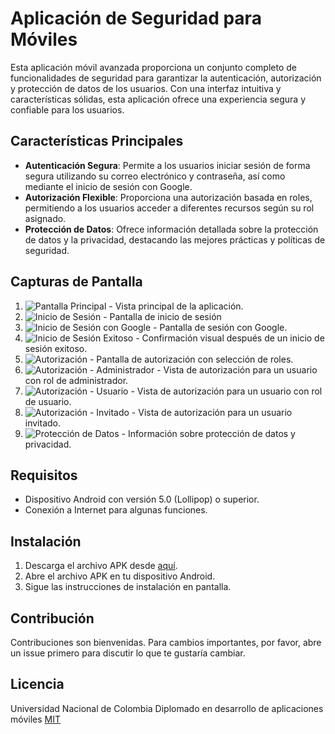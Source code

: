 # Aplicación de Seguridad para Móviles

Esta aplicación móvil avanzada proporciona un conjunto completo de funcionalidades de seguridad para garantizar la autenticación, autorización y protección de datos de los usuarios. Con una interfaz intuitiva y características sólidas, esta aplicación ofrece una experiencia segura y confiable para los usuarios.

## Características Principales

- **Autenticación Segura**: Permite a los usuarios iniciar sesión de forma segura utilizando su correo electrónico y contraseña, así como mediante el inicio de sesión con Google.
- **Autorización Flexible**: Proporciona una autorización basada en roles, permitiendo a los usuarios acceder a diferentes recursos según su rol asignado.
- **Protección de Datos**: Ofrece información detallada sobre la protección de datos y la privacidad, destacando las mejores prácticas y políticas de seguridad.

## Capturas de Pantalla

1. ![Pantalla Principal](app/src/main/res/drawable/img1.png) - Vista principal de la aplicación.
2. ![Inicio de Sesión](app/src/main/res/drawable/img2.png) - Pantalla de inicio de sesión 
3. ![Inicio de Sesión con Google](app/src/main/res/drawable/img3.png) - Pantalla de sesión con Google.
4. ![Inicio de Sesión Exitoso](app/src/main/res/drawable/img4.png) - Confirmación visual después de un inicio de sesión exitoso.
5. ![Autorización](app/src/main/res/drawable/img5.png) - Pantalla de autorización con selección de roles.
6. ![Autorización - Administrador](app/src/main/res/drawable/img6.png) - Vista de autorización para un usuario con rol de administrador.
7. ![Autorización - Usuario](app/src/main/res/drawable/img7.png) - Vista de autorización para un usuario con rol de usuario.
8. ![Autorización - Invitado](app/src/main/res/drawable/img8.png) - Vista de autorización para un usuario invitado.
9. ![Protección de Datos](app/src/main/res/drawable/img9.png) - Información sobre protección de datos y privacidad.

## Requisitos

- Dispositivo Android con versión 5.0 (Lollipop) o superior.
- Conexión a Internet para algunas funciones.

## Instalación

1. Descarga el archivo APK desde [aquí](#).
2. Abre el archivo APK en tu dispositivo Android.
3. Sigue las instrucciones de instalación en pantalla.

## Contribución

Contribuciones son bienvenidas. Para cambios importantes, por favor, abre un issue primero para discutir lo que te gustaría cambiar.

## Licencia
Universidad Nacional de Colombia
Diplomado en desarrollo de aplicaciones móviles
[MIT](LICENSE)
